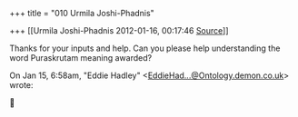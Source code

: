 +++
title = "010 Urmila Joshi-Phadnis"

+++
[[Urmila Joshi-Phadnis	2012-01-16, 00:17:46 [Source](https://groups.google.com/g/samskrita/c/oGGB0uLn3uQ)]]



Thanks for your inputs and help. Can you please help understanding the  
word Puraskrutam meaning awarded?  
  
On Jan 15, 6:58am, "Eddie Hadley" \<[EddieHad...@Ontology.demon.co.uk]()\>  
wrote:  



